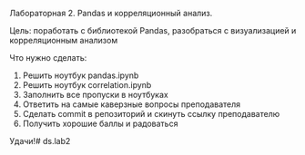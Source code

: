 Лабораторная 2. Pandas и корреляционный анализ.

Цель: поработать с библиотекой Pandas, разобраться с визуализацией и корреляционным анализом

Что нужно сделать:
1. Решить ноутбук pandas.ipynb
2. Решить ноутбук correlation.ipynb
3. Заполнить все пропуски в ноутбуках
4. Ответить на самые каверзные вопросы преподавателя
5. Сделать commit в репозиторий и скинуть ссылку преподавателю
6. Получить хорошие баллы и радоваться

Удачи!# ds.lab2
